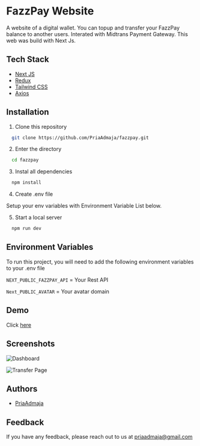 
# FazzPay Website

A website of a digital wallet. You can topup and transfer your FazzPay balance to another users. Interated with Midtrans Payment Gateway. This web was build with Next Js.


## Tech Stack

- [Next JS](https://nextjs.org/)
- [Redux](https://redux.js.org/)
- [Tailwind CSS](https://tailwindcss.com/)
- [Axios](https://axios-http.com/)


## Installation

1. Clone this repository

```bash
  git clone https://github.com/PriaAdmaja/fazzpay.git
```
2. Enter the directory
```bash
  cd fazzpay
```
3. Instal all dependencies
```bash
  npm install
```
4. Create .env file

  Setup your env variables with Environment Variable List below.

5. Start a local server
```bash
  npm run dev
```
## Environment Variables

To run this project, you will need to add the following environment variables to your .env file

`NEXT_PUBLIC_FAZZPAY_API` = Your Rest API

`Next_PUBLIC_AVATAR` = Your avatar domain

## Demo

Click [here](https://fazzpay-chi.vercel.app/)

## Screenshots

![Dashboard](https://user-images.githubusercontent.com/109842306/243967023-fe23e74a-1701-402d-9a49-031810ef3fbe.jpg)

![Transfer Page](https://user-images.githubusercontent.com/109842306/243967043-0474f240-19dd-4135-bb4a-d85a9ddc129a.jpg)

## Authors

- [PriaAdmaja](https://github.com/PriaAdmaja)


## Feedback

If you have any feedback, please reach out to us at priaadmaja@gmail.com

